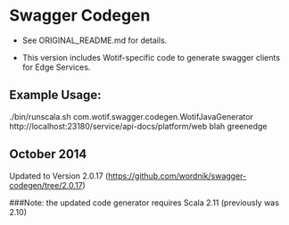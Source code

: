 # Swagger Codegen 

* See ORIGINAL_README.md for details.

* This version includes Wotif-specific code to generate swagger clients for Edge Services.

## Example Usage:

./bin/runscala.sh com.wotif.swagger.codegen.WotifJavaGenerator http://localhost:23180/service/api-docs/platform/web blah greenedge

## October 2014

Updated to Version 2.0.17 (https://github.com/wordnik/swagger-codegen/tree/2.0.17)

###Note: the updated code generator requires Scala 2.11 (previously was 2.10)
